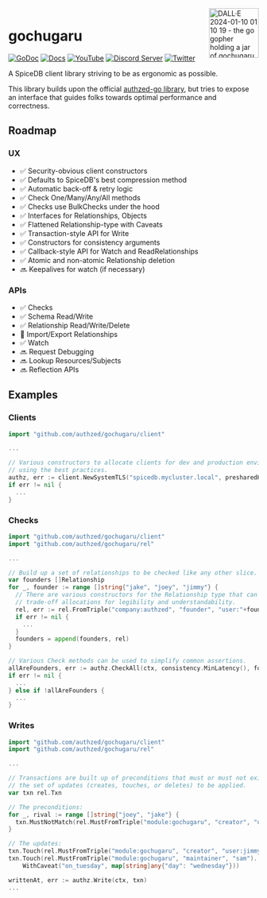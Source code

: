 <img align="right" width="100" height="100" alt="DALL·E 2024-01-10 01 10 19 - the go gopher holding a jar of gochugaru" src="https://github.com/authzed/gochugaru/assets/343539/67bb8a28-d425-472f-96ec-2abbe2982ed2"/>

# gochugaru

[![GoDoc](https://godoc.org/github.com/authzed/gochugaru?status.svg)](https://godoc.org/github.com/authzed/gochugaru)
[![Docs](https://img.shields.io/badge/docs-authzed.com-%234B4B6C "Authzed Documentation")](https://authzed.com/docs)
[![YouTube](https://img.shields.io/youtube/channel/views/UCFeSgZf0rPqQteiTQNGgTPg?color=%23F40203&logo=youtube&style=flat-square&label=YouTube "Authzed YouTube Channel")](https://www.youtube.com/channel/UCFeSgZf0rPqQteiTQNGgTPg)
[![Discord Server](https://img.shields.io/discord/844600078504951838?color=7289da&logo=discord "Discord Server")](https://authzed.com/discord)
[![Twitter](https://img.shields.io/badge/twitter-%40authzed-1D8EEE?logo=twitter "@authzed on Twitter")](https://twitter.com/authzed)

A SpiceDB client library striving to be as ergonomic as possible.

This library builds upon the official [authzed-go library], but tries to expose an interface that guides folks towards optimal performance and correctness.

[authzed-go library]: https://github.com/authzed/authzed-go

## Roadmap

### UX

- ✅ Security-obvious client constructors
- ✅ Defaults to SpiceDB's best compression method
- ✅ Automatic back-off & retry logic
- ✅ Check One/Many/Any/All methods
- ✅ Checks use BulkChecks under the hood
- ✅ Interfaces for Relationships, Objects
- ✅ Flattened Relationship-type with Caveats
- ✅ Transaction-style API for Write
- ✅ Constructors for consistency arguments
- ✅ Callback-style API for Watch and ReadRelationships
- ✅ Atomic and non-atomic Relationship deletion
- 🔜 Keepalives for watch (if necessary)

### APIs

- ✅ Checks
- ✅ Schema Read/Write
- ✅ Relationship Read/Write/Delete
- 🚧 Import/Export Relationships
- ✅ Watch
- 🔜 Request Debugging
- 🔜 Lookup Resources/Subjects
- 🔜 Reflection APIs

## Examples

### Clients

```go
import "github.com/authzed/gochugaru/client"

...

// Various constructors to allocate clients for dev and production environments
// using the best practices.
authz, err := client.NewSystemTLS("spicedb.mycluster.local", presharedKey)
if err != nil {
  ...
}
```

### Checks

```go
import "github.com/authzed/gochugaru/client"
import "github.com/authzed/gochugaru/rel"

...

// Build up a set of relationships to be checked like any other slice.
var founders []Relationship
for _, founder := range []string{"jake", "joey", "jimmy"} {
  // There are various constructors for the Relationship type that can
  // trade-off allocations for legibility and understandability.
  rel, err := rel.FromTriple("company:authzed", "founder", "user:"+founder)
  if err != nil {
    ...
  }
  founders = append(founders, rel)
}

// Various Check methods can be used to simplify common assertions.
allAreFounders, err := authz.CheckAll(ctx, consistency.MinLatency(), founders...)
if err != nil {
  ...
} else if !allAreFounders {
  ...
}
```

### Writes

```go
import "github.com/authzed/gochugaru/client"
import "github.com/authzed/gochugaru/rel"

...

// Transactions are built up of preconditions that must or must not exist and
// the set of updates (creates, touches, or deletes) to be applied.
var txn rel.Txn

// The preconditions:
for _, rival := range []string{"joey", "jake"} {
  txn.MustNotMatch(rel.MustFromTriple("module:gochugaru", "creator", "user:"+rival).Filter())
}

// The updates:
txn.Touch(rel.MustFromTriple("module:gochugaru", "creator", "user:jimmy"))
txn.Touch(rel.MustFromTriple("module:gochugaru", "maintainer", "sam").
	WithCaveat("on_tuesday", map[string]any{"day": "wednesday"}))

writtenAt, err := authz.Write(ctx, txn)
...
```
